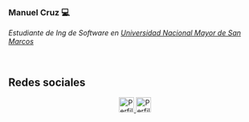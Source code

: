 ### Manuel Cruz :computer:
<p><em>Estudiante de Ing de Software en <a href="https://unmsm.edu.pe/">Universidad Nacional Mayor de San Marcos</a></em></p><br/>

<h2>Redes sociales</h2>
<p align="center">
  <a href="https://www.linkedin.com/in/cruzmanuelar/">
     <img src="https://www.vectorlogo.zone/logos/linkedin/linkedin-icon.svg" alt="Perfil linkedin /cruzmanuelar" height="30" width="30">
  </a>
  <a href="https://www.instagram.com/codigo.python/">
     <img src="https://www.vectorlogo.zone/logos/instagram/instagram-icon.svg" alt="Perfil instagram /codigo.python" height="30" width="30">
  </a>
  
</p>
